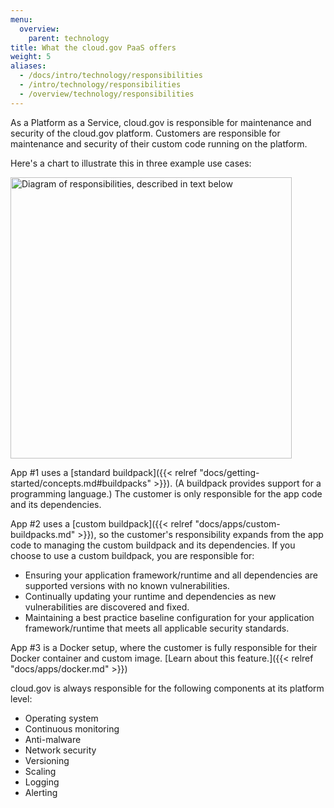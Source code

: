 ```yaml
---
menu:
  overview:
    parent: technology
title: What the cloud.gov PaaS offers
weight: 5
aliases:
  - /docs/intro/technology/responsibilities
  - /intro/technology/responsibilities
  - /overview/technology/responsibilities
---
```


As a Platform as a Service, cloud.gov is responsible for maintenance and security of the cloud.gov platform. Customers are responsible for maintenance and security of their custom code running on the platform.

Here's a chart to illustrate this in three example use cases:

<img src="/img/boundaries.svg" alt="Diagram of responsibilities, described in text below" width="450" />

<!-- Source for this diagram is https://docs.google.com/drawings/d/1UBiOteSPXpA72KE52Kh-j7aYr73zTkzJ_oMuw5F293I/edit -->

App #1 uses a [standard buildpack]({{< relref "docs/getting-started/concepts.md#buildpacks" >}}). (A buildpack provides support for a programming language.) The customer is only responsible for the app code and its dependencies.

App #2 uses a [custom buildpack]({{< relref "docs/apps/custom-buildpacks.md" >}}), so the customer's responsibility expands from the app code to managing the custom buildpack and its dependencies. If you choose to use a custom buildpack, you are responsible for:

* Ensuring your application framework/runtime and all dependencies are supported versions with no known vulnerabilities.
* Continually updating your runtime and dependencies as new vulnerabilities are discovered and fixed.
* Maintaining a best practice baseline configuration for your application framework/runtime that meets all applicable security standards.

App #3 is a Docker setup, where the customer is fully responsible for their Docker container and custom image. [Learn about this feature.]({{< relref "docs/apps/docker.md" >}})

cloud.gov is always responsible for the following components at its platform level:

* Operating system
* Continuous monitoring
* Anti-malware
* Network security
* Versioning
* Scaling
* Logging
* Alerting